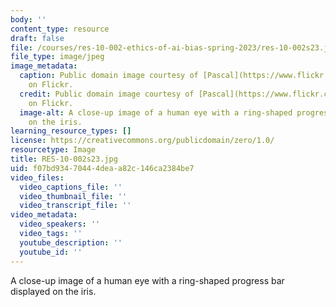 ```yaml
---
body: ''
content_type: resource
draft: false
file: /courses/res-10-002-ethics-of-ai-bias-spring-2023/res-10-002s23.jpg
file_type: image/jpeg
image_metadata:
  caption: Public domain image courtesy of [Pascal](https://www.flickr.com/photos/pasukaru76/3698899293)
    on Flickr.
  credit: Public domain image courtesy of [Pascal](https://www.flickr.com/photos/pasukaru76/3698899293)
    on Flickr.
  image-alt: A close-up image of a human eye with a ring-shaped progress bar displayed
    on the iris.
learning_resource_types: []
license: https://creativecommons.org/publicdomain/zero/1.0/
resourcetype: Image
title: RES-10-002s23.jpg
uid: f07bd934-7044-4dea-a82c-146ca2384be7
video_files:
  video_captions_file: ''
  video_thumbnail_file: ''
  video_transcript_file: ''
video_metadata:
  video_speakers: ''
  video_tags: ''
  youtube_description: ''
  youtube_id: ''
---
```

A close-up image of a human eye with a ring-shaped progress bar displayed on the iris.